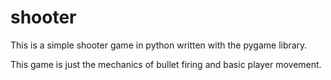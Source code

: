 # shooter
This is a simple shooter game in python written with the pygame library.

This game is just the mechanics of bullet firing and basic player movement.
